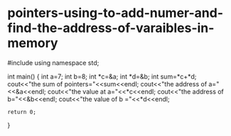 # pointers-using-to-add-numer-and-find-the-address-of-varaibles-in-memory
#include <iostream>
using namespace std;

int main() {
    int a=7;
    int b=8;
    int *c=&a;
    int *d=&b;
    int sum=*c+*d;
    cout<<"the sum of pointers="<<sum<<endl;
    cout<<"the address of a="<<&a<<endl;
    cout<<"the value at a="<<*c<<endl;
    cout<<"the address of b="<<&b<<endl;
    cout<<"the value of b ="<<*d<<endl;

    return 0;
}
